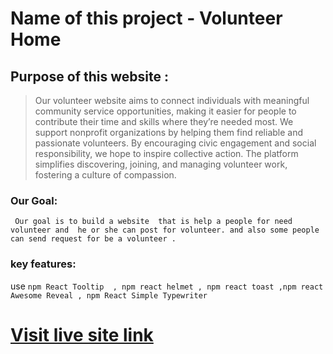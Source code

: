 
# Name of this project - **Volunteer Home**

## Purpose of this website : 
   > Our volunteer website aims to connect individuals with meaningful community service opportunities, making it easier for people to contribute their time and skills where they’re needed most. We support nonprofit organizations by helping them find reliable and passionate volunteers. By encouraging civic engagement and social responsibility, we hope to inspire collective action. The platform simplifies discovering, joining, and managing volunteer work, fostering a culture of compassion.

### Our Goal:
     Our goal is to build a website  that is help a people for need volunteer and  he or she can post for volunteer. and also some people can send request for be a volunteer .
   


### key features:
    


use `npm React Tooltip  , npm react helmet , npm react toast ,npm react Awesome Reveal , npm React Simple Typewriter  `


# [Visit live site link](https://hobby-hub-website.netlify.app/ )